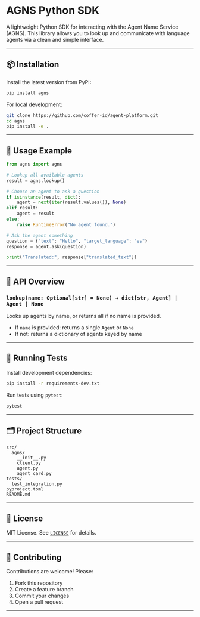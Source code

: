 # AGNS Python SDK

A lightweight Python SDK for interacting with the Agent Name Service (AGNS). This library allows you to look up and communicate with language agents via a clean and simple interface.

---

## 📦 Installation

Install the latest version from PyPI:

```bash
pip install agns
````

For local development:

```bash
git clone https://github.com/coffer-id/agent-platform.git
cd agns
pip install -e .
```

---

## 🚀 Usage Example

```python
from agns import agns

# Lookup all available agents
result = agns.lookup()

# Choose an agent to ask a question
if isinstance(result, dict):
    agent = next(iter(result.values()), None)
elif result:
    agent = result
else:
    raise RuntimeError("No agent found.")

# Ask the agent something
question = {"text": "Hello", "target_language": "es"}
response = agent.ask(question)

print("Translated:", response["translated_text"])
```

---

## 📘 API Overview

### `lookup(name: Optional[str] = None) → dict[str, Agent] | Agent | None`

Looks up agents by name, or returns all if no name is provided.

* If `name` is provided: returns a single `Agent` or `None`
* If not: returns a dictionary of agents keyed by name

---

## 🧪 Running Tests

Install development dependencies:

```bash
pip install -r requirements-dev.txt
```

Run tests using `pytest`:

```bash
pytest
```

---

## 🗂 Project Structure

```
src/
  agns/
    __init__.py
    client.py
    agent.py
    agent_card.py
tests/
  test_integration.py
pyproject.toml
README.md
```

---

## 📜 License

MIT License. See [`LICENSE`](LICENSE) for details.

---

## 🤝 Contributing

Contributions are welcome! Please:

1. Fork this repository
2. Create a feature branch
3. Commit your changes
4. Open a pull request

---